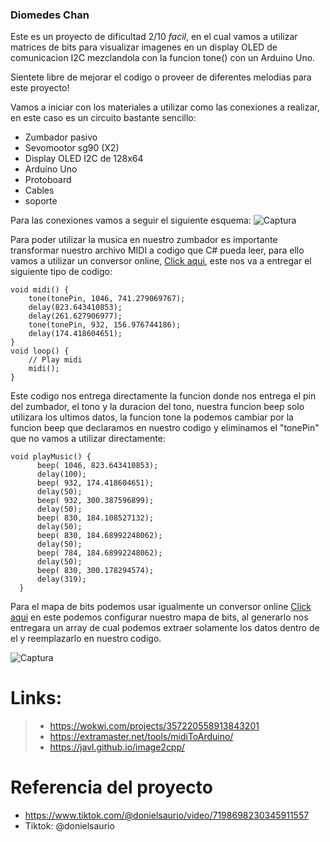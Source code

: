 ### Diomedes Chan

Este es un proyecto de dificultad 2/10 *facil*, en el cual vamos a utilizar matrices de bits para visualizar imagenes en un display OLED de comunicacion I2C mezclandola con la funcion tone() con un Arduino Uno.

Sientete libre de mejorar el codigo o proveer de diferentes melodias para este proyecto!

Vamos a iniciar con los materiales a utilizar como las conexiones a realizar, en este caso es un circuito bastante sencillo:

- Zumbador pasivo
- Sevomootor sg90 (X2)
- Display OLED I2C de 128x64
- Arduino Uno
- Protoboard
- Cables 
- soporte

Para las conexiones vamos a seguir el siguiente esquema:
![Captura](https://user-images.githubusercontent.com/79547422/222854365-495245af-8845-4cc5-8894-7aa49c662605.JPG)

Para poder utilizar la musica en nuestro zumbador es importante transformar nuestro archivo MIDI a codigo que C# pueda leer, para ello vamos a utilizar un conversor online, [Click aqui](https://extramaster.net/tools/midiToArduino/), este nos va a entregar el siguiente tipo de codigo:

```arduino
void midi() {
    tone(tonePin, 1046, 741.279069767);
    delay(823.643410853);
    delay(261.627906977);
    tone(tonePin, 932, 156.976744186);
    delay(174.418604651);
}
void loop() {
    // Play midi
    midi();
}
```
Este codigo nos entrega directamente la funcion donde nos entrega el pin del zumbador, el tono y la duracion del tono, nuestra funcion beep solo utilizara los ultimos datos, la funcion tone la podemos cambiar por la funcion beep que declaramos en nuestro codigo y eliminamos el "tonePin" que no vamos a utilizar directamente: 

```arduino
void playMusic() {
	  beep( 1046, 823.643410853);
	  delay(100);
	  beep( 932, 174.418604651);
	  delay(50);
	  beep( 932, 300.387596899);
	  delay(50);
	  beep( 830, 184.108527132);
	  delay(50);
	  beep( 830, 184.68992248062);
	  delay(50);
	  beep( 784, 184.68992248062);
	  delay(50);
	  beep( 830, 300.178294574);
	  delay(319);
  }
```
Para el mapa de bits podemos usar igualmente un conversor online [Click aqui](https://javl.github.io/image2cpp/) en este podemos configurar nuestro mapa de bits, al generarlo nos entregara un array de cual podemos extraer solamente los datos dentro de el y reemplazarlo en nuestro codigo.

![Captura](https://user-images.githubusercontent.com/79547422/222855593-53550f38-a455-41f2-ae12-2a10b7876e73.JPG)

# Links:
> - https://wokwi.com/projects/357220558913843201
> - https://extramaster.net/tools/midiToArduino/
> - https://javl.github.io/image2cpp/

# Referencia del proyecto

- https://www.tiktok.com/@donielsaurio/video/7198698230345911557
- Tiktok: @donielsaurio
